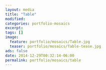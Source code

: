 ```yaml
---
layout: media
title: "Table"
modified:
categories: portfolio-mosaics
excerpt:
tags: []
image:
  feature: portfolio/mosaics/Table.jpg
  teaser: portfolio/mosaics/Table-tease.jpg
ads: false
date: 2014-12-29T00:32:14-06:00
permalink: portfolio/mosaics/table
---
```


